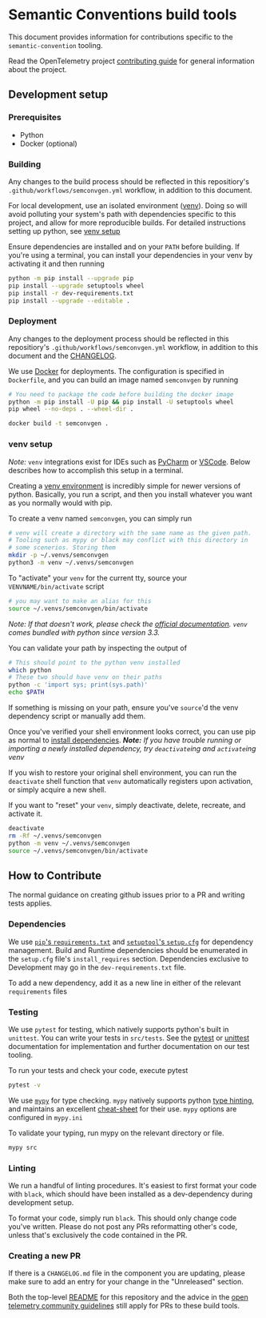 # Semantic Conventions build tools

This document provides information for contributions specific to the `semantic-convention` tooling.

Read the OpenTelemetry project [contributing
guide](https://github.com/open-telemetry/community/blob/master/CONTRIBUTING.md)
for general information about the project.

## Development setup

### Prerequisites

- Python
- Docker (optional)

### Building

Any changes to the build process should be reflected in this repositiory's `.github/workflows/semconvgen.yml` workflow, in addition to this document.

For local development, use an isolated environment ([venv](https://docs.python.org/3/library/venv.html)). Doing so will avoid polluting your system's path with dependencies specific to this project, and allow for more reproducible builds. For detailed instructions setting up python, see [venv setup](#venv-setup)

Ensure dependencies are installed and on your `PATH` before building. If you're using a terminal, you can install your dependencies in your venv by activating it and then running

```bash
python -m pip install --upgrade pip
pip install --upgrade setuptools wheel
pip install -r dev-requirements.txt
pip install --upgrade --editable .
```

### Deployment

Any changes to the deployment process should be reflected in this repositiory's `.github/workflows/semconvgen.yml` workflow, in addition to this document and the [CHANGELOG](CHANGELOG.md).

We use [Docker](https://docs.docker.com/) for deployments. The configuration is specified in `Dockerfile`, and you can build an image named `semconvgen` by running

```bash
# You need to package the code before building the docker image
python -m pip install -U pip && pip install -U setuptools wheel
pip wheel --no-deps . --wheel-dir .

docker build -t semconvgen .
```

### venv setup

_Note:_ `venv` integrations exist for IDEs such as [PyCharm](https://www.jetbrains.com/help/pycharm/creating-virtual-environment.html#python_create_virtual_env) or [VSCode](https://code.visualstudio.com/docs/python/environments). Below describes how to accomplish this setup in a terminal.

Creating a [venv environment](https://docs.python.org/3/library/venv.html) is incredibly simple for newer versions of python. Basically, you run a script, and then you install whatever you want as you normally would with pip.

To create a venv named `semconvgen`, you can simply run

```bash
# venv will create a directory with the same name as the given path.
# Tooling such as mypy or black may conflict with this directory in
# some scenerios. Storing them
mkdir -p ~/.venvs/semconvgen
python3 -m venv ~/.venvs/semconvgen
```

To "activate" your `venv` for the current tty, source your `VENVNAME/bin/activate` script

```bash
# you may want to make an alias for this
source ~/.venvs/semconvgen/bin/activate
```

_Note: If that doesn't work, please check the [official documentation](https://docs.python.org/3/tutorial/venv.html). `venv` comes bundled with python since version 3.3._

You can validate your path by inspecting the output of

```bash
# This should point to the python venv installed
which python
# These two should have venv on their paths
python -c 'import sys; print(sys.path)'
echo $PATH
```

If something is missing on your path, ensure you've `source`'d the venv dependency script or manually add them.

Once you've verified your shell environment looks correct, you can use pip as normal to [install dependencies](#building).
_**Note:** If you have trouble running or importing a newly installed dependency, try `deactivate`ing and `activate`ing venv_

If you wish to restore your original shell environment, you can run the `deactivate` shell function that `venv` automatically registers upon activation, or simply acquire a new shell.

If you want to "reset" your `venv`, simply deactivate, delete, recreate, and activate it.

```bash
deactivate
rm -Rf ~/.venvs/semconvgen
python -m venv ~/.venvs/semconvgen
source ~/.venvs/semconvgen/bin/activate
```

## How to Contribute

The normal guidance on creating github issues prior to a PR and writing tests applies.

### Dependencies

We use [`pip`'s `requirements.txt`](https://pip.pypa.io/en/stable/reference/requirements-file-format/) and [`setuptool`'s `setup.cfg`](https://setuptools.pypa.io/en/latest/userguide/declarative_config.html) for dependency management. Build and Runtime dependencies should be enumerated in the `setup.cfg` file's `install_requires` section. Dependencies exclusive to Development may go in the `dev-requirements.txt` file.

To add a new dependency, add it as a new line in either of the relevant `requirements` files

### Testing

We use `pytest` for testing, which natively supports python's built in `unittest`. You can write your tests in `src/tests`. See the [pytest](https://docs.pytest.org/en/7.1.x/contents.html) or [unittest](https://docs.python.org/3/library/unittest.html) documentation for implementation and further documentation on our test tooling.

To run your tests and check your code, execute pytest

```bash
pytest -v
```

We use [`mypy`](https://mypy.readthedocs.io/en/latest/) for type checking. `mypy` natively supports python [type hinting](https://docs.python.org/3/library/typing.html), and maintains an excellent [cheat-sheet](https://mypy.readthedocs.io/en/stable/cheat_sheet_py3.html) for their use. `mypy` options are configured in `mypy.ini`

To validate your typing, run mypy on the relevant directory or file.

```bash
mypy src
```

### Linting

We run a handful of linting procedures. It's easiest to first format your code with `black`, which should have been installed as a dev-dependency during development setup.

To format your code, simply run `black`. This should only change code you've written. Please do not post any PRs reformatting other's code, unless that's exclusively the code contained in the PR.

### Creating a new PR

If there is a `CHANGELOG.md` file in the component you are updating,
please make sure to add an entry for your change in the "Unreleased" section.

Both the top-level [README](../README.md) for this repository and the advice in the [open telemetry community guidelines](https://opentelemetry.io/docs/contribution-guidelines/) still apply for PRs to these build tools.
